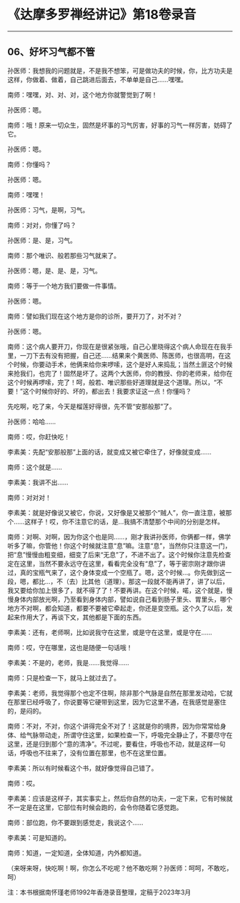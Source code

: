 # 《达摩多罗禅经讲记》第18卷录音

------

## 06、好坏习气都不管

孙医师：我想我的问题就是，不是我不想笨，可是做功夫的时候，你，比方功夫是这样，你做着、做着，自己跳进后面去，不单单是自己……嘿嘿。

南师：嘿嘿，对、对、对，这个地方你就警觉到了啊！

孙医师：嗯。

南师：哦！原来一切众生，固然是坏事的习气厉害，好事的习气一样厉害，妨碍了它。

孙医师：嗯。

南师：你懂吗？

孙医师：嗯。

南师：嘿嘿！

孙医师：习气，是啊，习气。

南师：对对，你懂了吗？

孙医师：是、是，习气。

南师：那个唯识、般若那些习气就来了。

孙医师：嗯，是、是、是，习气。

南师：等于一个地方我们要做一件事情。

孙医师：嗯。

南师：譬如我们现在这个地方是你的诊所，要开刀了，对不对？

孙医师：嗯。

南师：这个病人要开刀，你现在是很紧张哦，自己心里晓得这个病人命现在在我手里，一刀下去有没有把握，自己还……结果来个黄医师、陈医师，也很高明，在这个时候，你要动手术，他俩来给你来啰嗦，这个是好人来捣乱；当然土匪这个时候来抢我们，也完了！固然是坏了。这两个大医师，你的教授、你的老师来，给你在这个时候再啰嗦，完了！呵，般若、唯识那些好道理就是这个道理。所以，“不要！”这个时候你好的、坏的，都出去！我要求证这一点！你懂吗？

先吃啊，吃了来，今天是榴莲好得很，先不管“安那般那”了。

孙医师：哈哈……

南师：哎，你赶快吃！

李素美：先配“安那般那”上面的话，就变成又被它牵住了，好像就变成……

南师：这个就是……

李素美：我讲不出……

南师：对对对！

李素美：就是好像说又被它，你说，又好像是又被那个“贼人”，你一直注意，被那个……这样子！哎，你不注意它的话，是…我搞不清楚那个中间的分别是怎样。

南师：对啊、对啊，因为你这个也是同……，刚才我讲孙医师，你俩都一样，佛学听多了嘛，你管他！你这个时候就注意“息”嘛。注意“息”，当然你只注意这一门，把“息”慢慢由粗变细，细变了后来“无息”了，不进不出了。这个时候你注意先检查定在这里，当然不要永远守在这里，看看完全没有“息”了，等于密宗刚才跟你讲过，真的宝瓶气来了，这个身体变成一个空瓶了。嗯，这个时候…。你先做到这一段，嗯，都比…，不（去）比其他（道理）。那这一段就不能再讲了，讲了以后，我又要给你加上很多了，就不得了了！不要再讲。在这个时候，喏，这个就是，慢慢身体内部放光啊，乃至看到身体内部，譬如说自己看到肠子里头、胃里头，哪个地方不对啊，都会知道，都要不要被它牵起走，你还是变空瓶。这个久了以后，发起来作用大了，再谈下文，其他都是下面的东西。

李素美：还有，老师啊，比如说我守在这里，或是守在这里，或是守在……

南师：哎，守在哪里，这也是随便一句话哦！

李素美：不是的，老师，我是……我觉得……

南师：只是检查一下，就马上就过去了。

李素美：老师，我觉得那个也定不住啊，除非那个气脉是自然在那里发动哈，它就在那里已经呼吸了，你说要等它硬带到这里，因为它这里不通，在我感觉是塞住的，是闷的。

南师：不对，不对，你这个讲得完全不对了！这就是你的境界，因为你常常给身体、给气脉带动走，所谓守住这里，如果检查一下，呼吸完全静止了，不要尽守在这里，还是归到那个“意的清净”。不过呢，要看住，呼吸也不动，就是这样一句话，呼吸也不往来了，没有位置在那里，也不在这里位置。

李素美：所以有时候看这个书，就好像觉得自己错了。

南师：哎。

李素美：应该是这样子，其实事实上，然后你自然的功夫，一定下来，它有时候就不一定是在这里，它部位有时候会跑的，会令你随着它感觉跑。

南师：部位跑，你不要跟到感觉走，我说这个……

李素美：可是知道的。

南师：知道，一定知道，全体知道，内外都知道。

（来呀来呀，快吃啊！啊，你怎么不吃呢？他不敢吃啊？孙医师：呵呵，不敢吃，呵）

注：本书根据南怀瑾老师1992年香港录音整理，定稿于2023年3月

